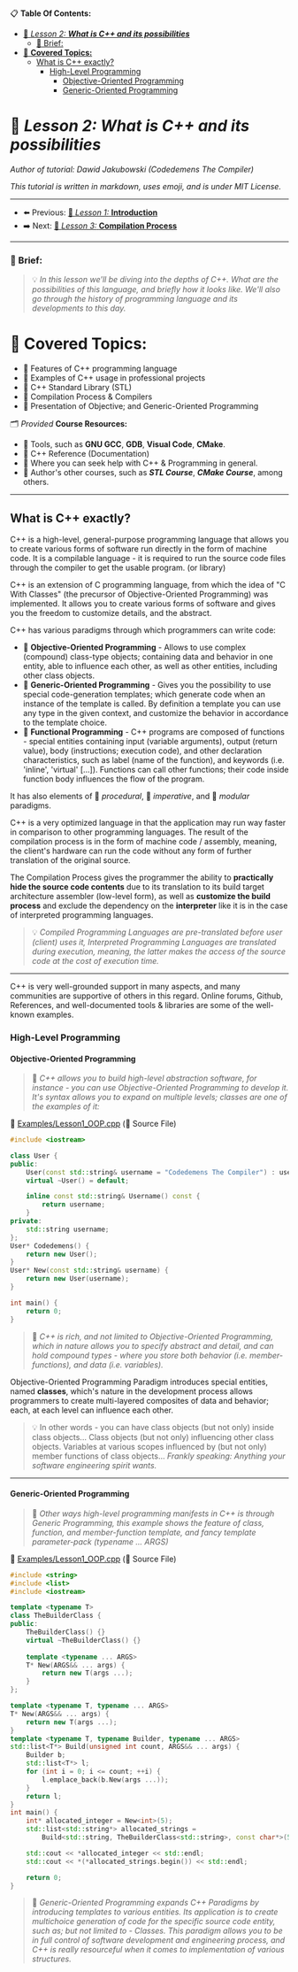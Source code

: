 
📋 **Table Of Contents:**

- [🌇 *Lesson 2:* ***What is C++ and its possibilities***](#-lesson-2-what-is-c-and-its-possibilities)
    - [📖 Brief:](#-brief)
- [📖 **Covered Topics:**](#-covered-topics)
  - [What is C++ exactly?](#what-is-c-exactly)
    - [High-Level Programming](#high-level-programming)
      - [Objective-Oriented Programming](#objective-oriented-programming)
      - [Generic-Oriented Programming](#generic-oriented-programming)

# 🌇 *Lesson 2:* ***What is C++ and its possibilities***

*Author of tutorial: Dawid Jakubowski (Codedemens The Compiler)*

*This tutorial is written in markdown, uses emoji, and is under MIT License.*

---

 - ⬅️ Previous: [🌇 *Lesson 1:* **Introduction**](Lesson%201:%20Introduction.md)
 - ➡️ Next: [🌇 *Lesson 3:* **Compilation Process**](Lesson%203:%20Compilation%20Process.md)

---
### 📖 Brief: 

 > 💡 *In this lesson we'll be diving into the depths of C++. What are the possibilities of this language, and briefly how it looks like. We'll also go through the history of programming language and its developments to this day.*

# 📖 **Covered Topics:**
 - 📄 Features of C++ programming language
 - 📄 Examples of C++ usage in professional projects
 - 📄 C++ Standard Library (STL)
 - 📄 Compilation Process & Compilers
 - 📄 Presentation of Objective; and Generic-Oriented Programming

🗂 *Provided* **Course Resources:**
 - 📁 Tools, such as **GNU GCC**, **GDB**, **Visual Code**, **CMake**.
 - 📁 C++ Reference (Documentation)
 - 📁 Where you can seek help with C++ & Programming in general.
 - 📁 Author's other courses, such as ***STL Course***, ***CMake Course***, among others.

---

## What is C++ exactly?

C++ is a high-level, general-purpose programming language that allows you to create various forms of software run directly in the form of machine code. It is a compilable language - it is required to run the source code files through the compiler to get the usable program. (or library) 

C++ is an extension of C programming language, from which the idea of "C With Classes" (the precursor of Objective-Oriented Programming) was implemented. It allows you to create various forms of software and gives you the freedom to customize details, and the abstract.

C++ has various paradigms through which programmers can write code:

 - 🌿 **Objective-Oriented Programming** - Allows to use complex (compound) class-type objects; containing data and behavior in one entity, able to influence each other, as well as other entities, including other class objects.
 - 🌿 **Generic-Oriented Programming** - Gives you the possibility to use special code-generation templates; which generate code when an instance of the template is called. By definition a template you can use any type in the given context, and customize the behavior in accordance to the template choice.
 - 🌿 **Functional Programming** - C++ programs are composed of functions - special entities containing input (variable arguments), output (return value), body (instructions; execution code), and other declaration characteristics, such as label (name of the function), and keywords (i.e. 'inline', 'virtual' [...]). Functions can call other functions; their code inside function body influences the flow of the program.

It has also elements of 🌿 *procedural*, 🌿 *imperative*, and 🌿 *modular* paradigms.

C++ is a very optimized language in that the application may run way faster in comparison to other programming languages. The result of the compilation process is in the form of machine code / assembly, meaning, the client's hardware can run the code without any form of further translation of the original source. 

The Compilation Process gives the programmer the ability to **practically hide the source code contents** due to its translation to its build target architecture assembler (low-level form), as well as **customize the build process** and exclude the dependency on the **interpreter** like it is in the case of interpreted programming languages.

 > 💡 *Compiled Programming Languages are pre-translated before user (client) uses it, Interpreted Programming Languages are translated during execution, meaning, the latter makes the access of the source code at the cost of execution time.*

---

C++ is very well-grounded support in many aspects, and many communities are supportive of others in this regard. Online forums, Github, References, and well-documented tools & libraries are some of the well-known examples.


### High-Level Programming
#### Objective-Oriented Programming

 > 🧭 *C++ allows you to build high-level abstraction software, for instance - you can use Objective-Oriented Programming to develop it. It's syntax allows you to expand on multiple levels; classes are one of the examples of it:*

📄 [Examples/Lesson1_OOP.cpp](Examples/Lesson1_OOP.cpp) (📒 Source File)
```cpp
#include <iostream>

class User {
public:
    User(const std::string& username = "Codedemens The Compiler") : username(username) {}
    virtual ~User() = default;

    inline const std::string& Username() const {
        return username;
    }
private:
    std::string username;
};
User* Codedemens() {
    return new User();
}
User* New(const std::string& username) {
    return new User(username);
}

int main() {
    return 0;
}
```

 > 🧭 *C++ is rich, and not limited to Objective-Oriented Programming, which in nature allows you to specify abstract and detail, and can hold compound types - where you store both behavior (i.e. member-functions), and data (i.e. variables).*

Objective-Oriented Programming Paradigm introduces special entities, named **classes**, which's nature in the development process allows programmers to create multi-layered composites of data and behavior; each, at each level can influence each other. 

 > 💡 In other words - you can have class objects (but not only) inside class objects... Class objects (but not only) influencing other class objects. Variables at various scopes influenced by (but not only) member functions of class objects... *Frankly speaking: Anything your software engineering spirit wants.*

---

#### Generic-Oriented Programming

 > 🧭 *Other ways high-level programming manifests in C++ is through Generic Programming, this example shows the feature of class, function, and member-function template, and fancy template parameter-pack* *(typename ... ARGS)*

📄 [Examples/Lesson1_OOP.cpp](Examples/Lesson1_Generic.cpp) (📒 Source File)
```cpp
#include <string>
#include <list>
#include <iostream>

template <typename T>
class TheBuilderClass {
public:
    TheBuilderClass() {}
    virtual ~TheBuilderClass() {}
    
    template <typename ... ARGS>
    T* New(ARGS&& ... args) {
        return new T(args ...);
    }
};

template <typename T, typename ... ARGS>
T* New(ARGS&& ... args) {
    return new T(args ...);
}
template <typename T, typename Builder, typename ... ARGS>
std::list<T*> Build(unsigned int count, ARGS&& ... args) {
    Builder b;
    std::list<T*> l;
    for (int i = 0; i <= count; ++i) {
        l.emplace_back(b.New(args ...));
    }
    return l;
}
int main() {
    int* allocated_integer = New<int>(5);
    std::list<std::string*> allocated_strings =
        Build<std::string, TheBuilderClass<std::string>, const char*>(5, "String");

    std::cout << *allocated_integer << std::endl;
    std::cout << *(*allocated_strings.begin()) << std::endl;

    return 0;
}
```

 > 🧭 *Generic-Oriented Programming expands C++ Paradigms by introducing templates to various entities. Its application is to create multichoice generation of code for the specific source code entity, such as; but not limited to - Classes. This paradigm allows you to be in full control of software development and engineering process, and C++ is really resourceful when it comes to implementation of various structures.*